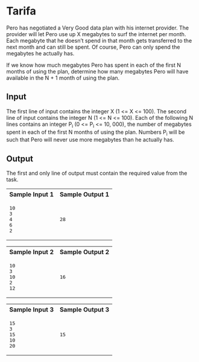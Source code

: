 
# Tarifa

Pero has negotiated a Very Good data plan with his internet provider. The provider will let Pero use up X megabytes to surf the internet per month. Each megabyte that he doesn’t spend in that month gets transferred to the next month and can still be spent. Of course, Pero can only spend the megabytes he actually has.

If we know how much megabytes Pero has spent in each of the first N months of using the plan, determine how many megabytes Pero will have available in the N + 1 month of using the plan.

## Input

The first line of input contains the integer X (1 <= X <= 100). The second line of input contains the integer N (1 <= N <= 100). Each of the following N lines contains an integer P<sub>i</sub> (0 <= P<sub>i</sub> <= 10\, 000), the number of megabytes spent in each of the first N months of using the plan. Numbers P<sub>i</sub> will be such that Pero will never use more megabytes than he actually has.

## Output

The first and only line of output must contain the required value from the task.

<table class="sample" summary="sample data">

<tbody>

<tr>

<th>Sample Input 1</th>

<th>Sample Output 1</th>

</tr>

<tr>

<td>

<pre>10
3
4
6
2
</pre>

</td>

<td>

<pre>28
</pre>

</td>

</tr>

</tbody>

</table>

<table class="sample" summary="sample data">

<tbody>

<tr>

<th>Sample Input 2</th>

<th>Sample Output 2</th>

</tr>

<tr>

<td>

<pre>10
3
10
2
12
</pre>

</td>

<td>

<pre>16
</pre>

</td>

</tr>

</tbody>

</table>

<table class="sample" summary="sample data">

<tbody>

<tr>

<th>Sample Input 3</th>

<th>Sample Output 3</th>

</tr>

<tr>

<td>

<pre>15
3
15
10
20
</pre>

</td>

<td>

<pre>15
</pre>

</td>

</tr>

</tbody>

</table>



